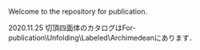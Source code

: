 Welcome to the repository for publication.

2020.11.25 切頂四面体のカタログはFor-publication\Unfolding\Labeled\Archimedeanにあります．
